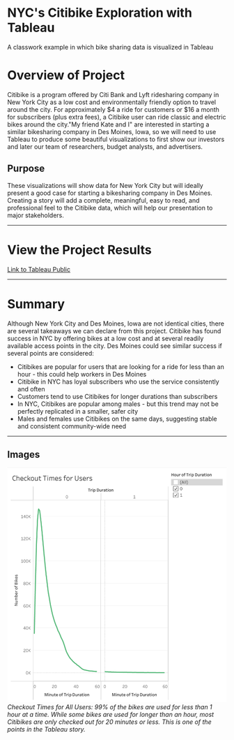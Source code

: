 # NYC's Citibike Exploration with Tableau
A classwork example in which  bike sharing data is visualized in Tableau

# Overview of Project
Citibike is a program offered by Citi Bank and Lyft ridesharing company in New York City as a low cost and environmentally friendly option to travel around the city. For approximately $4 a ride for customers or $16 a month for subscribers (plus extra fees), a Citibike user can ride classic and electric bikes around the city."My friend Kate and I" are interested in starting a similar bikesharing company in Des Moines, Iowa, so we will need to use Tableau to produce some beautiful visualizations to first show our investors and later our team of researchers, budget analysts, and advertisers.  

## Purpose
These visualizations will show data for New York City but will ideally present a good case for starting a bikesharing company in Des Moines. Creating a story will add a complete, meaningful, easy to read, and professional feel to the Citibike data, which will help our presentation to major stakeholders. 

---

# View the Project Results
<a href="https://public.tableau.com/views/CitibikeChallenge_16714130885560/CitibikeReview-Story?:language=en-US&:display_count=n&:origin=viz_share_link">Link to Tableau Public</a>

---

# Summary
Although New York City and Des Moines, Iowa are not identical cities, there are several takeaways we can declare from this project. Citibike has found success in NYC by offering bikes at a low cost and at several readily available access points in the city. Des Moines could see similar success if several points are considered:
* Citibikes are popular for users that are looking for a ride for less than an hour - this could help workers in Des Moines
* Citibike in NYC has loyal subscribers who use the service consistently and often
* Customers tend to use Citibikes for longer durations than subscribers
* In NYC, Citibikes are popular among males - but this trend may not be perfectly replicated in a smaller, safer city
* Males and females use Citibikes on the same days, suggesting stable and consistent community-wide need

---
## Images

![Checkout times for all users](/Resources/checkout_times.png)
*Checkout Times for All Users: 99% of the bikes are used for less than 1 hour at a time. While some bikes are used for longer than an hour, most Citibikes are only checked out for 20 minutes or less. This is one of the points in the Tableau story.*


